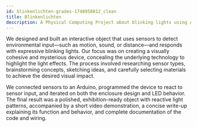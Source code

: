 ```yaml
---
id: blinkenlichten-grades-1748958812_clean
title: Blinkenlichten
description: A Physical Computing Project about blinking lights using Arduino by classic hacker culture, LEDs, and the art of interaction
---
```



We designed and built an interactive object that uses sensors to detect environmental input—such as motion, sound, or distance—and responds with expressive blinking lights. Our focus was on creating a visually cohesive and mysterious device, concealing the underlying technology to highlight the light effects. The process involved researching sensor types, brainstorming concepts, sketching ideas, and carefully selecting materials to achieve the desired visual impact.

We connected sensors to an Arduino, programmed the device to react to sensor input, and iterated on both the enclosure design and LED behavior. The final result was a polished, exhibition-ready object with reactive light patterns, accompanied by a short video demonstration, a concise write-up explaining its function and behavior, and complete documentation of the code and wiring.

<!-- 
#### Objective

##### 1. Exploration & Concept

- Research sensor types and microcontroller basics
- Brainstorm: what can your object sense?
- Think visually: how will it blink, glow, pulse, or flicker?
- Sketch your idea and consider materials

##### 2. Build & Program

- Connect your sensor(s) to an Arduino
- Write code to react to sensor input (start simple)
- Design the enclosure: no visible electronics!
- Iterate on interaction and LED behavior
- Test in semi-darkness: how does it feel?

##### 3. Finalize & Exhibit

- Align with class style (colors, materials, visual theme)
- Film a short video of your object in action
- Prepare for exhibition (label, setup, stability)
- Bring cookies if you want extra credit

#### Deliverables

- A working object with reactive light behavior
- A short video demo (1–2 minutes)
- A brief write-up: what does it sense? how does it behave?
- Your code and wiring sketch (in your GitHub repo)
- Your object ready for exhibition

-->